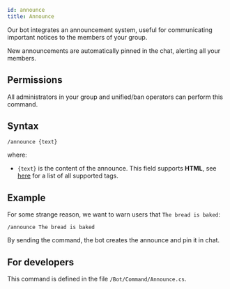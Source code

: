 ```yaml
id: announce
title: Announce
```

Our bot integrates an announcement system, useful for communicating important notices to the members of your group.

New announcements are automatically pinned in the chat, alerting all your members.

## Permissions
All administrators in your group and unified/ban operators can perform this command.

## Syntax
```
/announce {text}
```

where:
- `{text}` is the content of the announce. This field supports **HTML**, see 
[here](https://core.telegram.org/api/entities) for a list of all supported tags.

## Example
For some strange reason, we want to warn users that `The bread is baked`:

```
/announce The bread is baked
```

By sending the command, the bot creates the announce and pin it in chat.

## For developers
This command is defined in the file `/Bot/Command/Announce.cs`.
